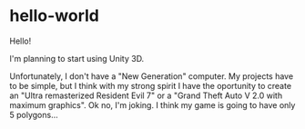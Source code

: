 # hello-world

Hello!

I'm planning to start using Unity 3D.

Unfortunately, I don't have a "New Generation" computer. My projects have to be simple, but I think with my strong spirit I have the oportunity to create an "Ultra remasterized Resident Evil 7" or a "Grand Theft Auto V 2.0 with maximum graphics".
                                                                      Ok no, I'm joking.
                                                                  I think my game is going to have only 5 polygons...
